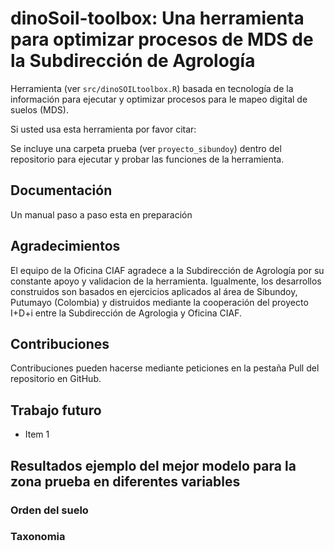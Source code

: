 # dinoSoil-toolbox: Una herramienta para optimizar procesos de MDS de la Subdirección de Agrología

Herramienta (ver `src/dinoSOILtoolbox.R`) basada en tecnología de la información para ejecutar y optimizar procesos para le mapeo digital de suelos (MDS).

Si usted usa esta herramienta por favor citar:

Se incluye una carpeta prueba (ver `proyecto_sibundoy`) dentro del repositorio para ejecutar y probar las funciones de la herramienta.

## Documentación
Un manual paso a paso esta en preparación

## Agradecimientos
El equipo de la Oficina CIAF agradece a la Subdirección de Agrología por su constante apoyo y validacion de la herramienta. Igualmente, los desarrollos construidos son basados en ejercicios aplicados al área de Sibundoy, Putumayo (Colombia) y distruidos mediante la cooperación del proyecto I+D+i entre la Subdirección de Agrologia y Oficina CIAF.

## Contribuciones
Contribuciones pueden hacerse mediante peticiones en la pestaña Pull del repositorio en GitHub. 

## Trabajo futuro
- Item 1

## Resultados ejemplo del mejor modelo para la zona prueba en diferentes variables
### Orden del suelo

### Taxonomia 
